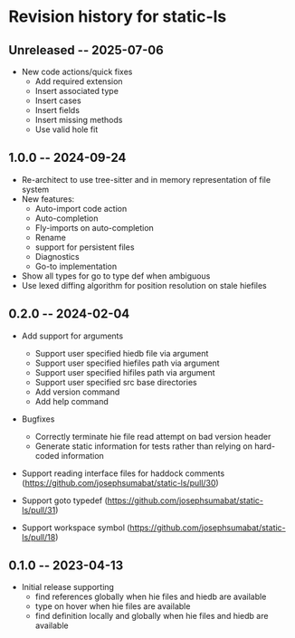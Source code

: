 # Revision history for static-ls

## Unreleased -- 2025-07-06
  * New code actions/quick fixes
    * Add required extension
    * Insert associated type
    * Insert cases
    * Insert fields
    * Insert missing methods
    * Use valid hole fit

## 1.0.0 -- 2024-09-24
  * Re-architect to use tree-sitter and in memory representation of file system
  * New features:
    * Auto-import code action
    * Auto-completion
    * Fly-imports on auto-completion
    * Rename
    * support for persistent files
    * Diagnostics
    * Go-to implementation
  * Show all types for go to type def when ambiguous
  * Use lexed diffing algorithm for position resolution on stale hiefiles

## 0.2.0 -- 2024-02-04

* Add support for arguments
  * Support user specified hiedb file via argument
  * Support user specified hiefiles path via argument
  * Support user specified hifiles path via argument
  * Support user specified src base directories
  * Add version command
  * Add help command

* Bugfixes
  * Correctly terminate hie file read attempt on bad version header
  * Generate static information for tests rather than relying on hard-coded information

* Support reading interface files for haddock comments (https://github.com/josephsumabat/static-ls/pull/30)

* Support goto typedef (https://github.com/josephsumabat/static-ls/pull/31)

* Support workspace symbol (https://github.com/josephsumabat/static-ls/pull/18)

## 0.1.0 -- 2023-04-13

* Initial release supporting
  * find references globally when hie files and hiedb are available
  * type on hover when hie files are available
  * find definition locally and globally when hie files and hiedb are available
